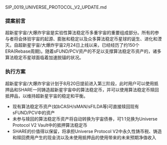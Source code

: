 SIP_0019_UNIVERSE_PROTOCOL_V2_UPDATE.md
### 提案前言
超新星宇宙/大爆炸宇宙是实验性算法稳定币多重宇宙的重要组成部分。所有的参与者将会体验宇宙的起源、膨胀和稳定以及众多算法稳定币星球的诞生、进化和湮灭。自超新星宇宙/大爆炸宇宙2月24日上线以来，已经经历了约150个ERA(Rebase周期)。随着sFUND/PCV资产的不足以支撑算法稳定币资产的，诸多算法稳定币星球面临着加速脱锚的状况。

### 执行方案
超新星宇宙/大爆炸宇宙计划于8月20日提前进入第三阶段，此时用户可以使用抵押品和SHARE一同铸造超新星宇宙中的算法稳定币，并可以使用算法稳定币赎回抵押品，以维持超新星宇宙的稳定和平衡。
- 现有算法稳定币资产(如bCASH/sMAN/sFILDA等)可直接赎回现有sFUND/PCV中的资产
- 未参与赎回的算法稳定币资产将自动转换为宇宙债券，可1:1兑换为Universe Protocol V2 Vault中的抵押算法稳定币
- SHARE的价值得以保留，将承担Universe Protocol V2中永久性铸币税、铸造和赎回费用产生的现金流以及未使用抵押品的使用带来的未来预期净值收入




